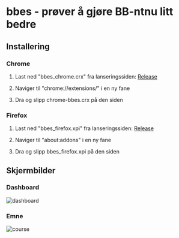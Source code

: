 # bbes - prøver å gjøre BB-ntnu litt bedre

## Installering

### Chrome

1. Last ned "bbes_chrome.crx" fra lanseringssiden:
[Release](https://github.com/KaHole/bbes/releases/latest)

2. Naviger til "chrome://extensions/" i en ny fane

3. Dra og slipp chrome-bbes.crx på den siden

### Firefox

1. Last ned "bbes_firefox.xpi" fra lanseringssiden:
[Release](https://github.com/KaHole/bbes/releases/latest)

2. Naviger til "about:addons" i en ny fane

3. Dra og slipp bbes_firefox.xpi på den siden

## Skjermbilder

### Dashboard
![dashboard](https://user-images.githubusercontent.com/9072087/32926993-87bf8f34-cb4a-11e7-9b52-937d744cabe8.png)

### Emne
![course](https://user-images.githubusercontent.com/9072087/32926997-8ddc0f96-cb4a-11e7-8aed-b42f0aafa3a5.png)
